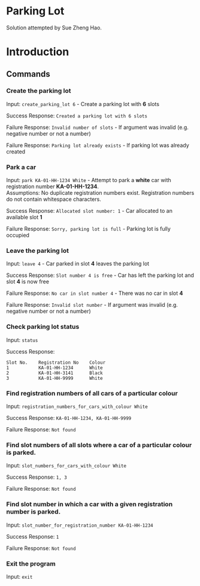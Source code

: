 # Parking Lot
Solution attempted by Sue Zheng Hao.

# Introduction

## Commands

### Create the parking lot
Input: `create_parking_lot 6` - Create a parking lot with **6** slots

Success Response: `Created a parking lot with 6 slots`

Failure Response: `Invalid number of slots` - If argument was invalid (e.g. negative number or not a number)

Failure Response: `Parking lot already exists` - If parking lot was already created

### Park a car
Input: `park KA-01-HH-1234 White` - Attempt to park a **white** car with registration number **KA-01-HH-1234**.\
Assumptions: No duplicate registration numbers exist. Registration numbers do not contain whitespace characters.

Success Response: `Allocated slot number: 1` - Car allocated to an available slot **1**

Failure Response: `Sorry, parking lot is full` - Parking lot is fully occupied

### Leave the parking lot
Input: `leave 4` - Car parked in slot **4** leaves the parking lot

Success Response: `Slot number 4 is free` - Car has left the parking lot and slot **4** is now free

Failure Response: `No car in slot number 4` - There was no car in slot **4**

Failure Response: `Invalid slot number` - If argument was invalid (e.g. negative number or not a number)

### Check parking lot status
Input: `status`

Success Response:

    Slot No.    Registration No    Colour
    1           KA-01-HH-1234      White
    2           KA-01-HH-3141      Black
    3           KA-01-HH-9999      White

### Find registration numbers of all cars of a particular colour
Input: `registration_numbers_for_cars_with_colour White`

Success Response: `KA-01-HH-1234, KA-01-HH-9999`

Failure Response: `Not found`

### Find slot numbers of all slots where a car of a particular colour is parked.
Input: `slot_numbers_for_cars_with_colour White`

Success Response: `1, 3`

Failure Response: `Not found`

### Find slot number in which a car with a given registration number is parked.
Input: `slot_number_for_registration_number KA-01-HH-1234`

Success Response: `1`

Failure Response: `Not found`

### Exit the program
Input: `exit`
